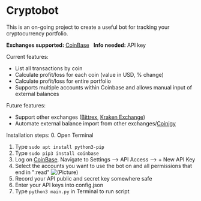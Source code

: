 # Cryptobot
This is an on-going project to create a useful bot for tracking your cryptocurrency portfolio.  

<b>Exchanges supported:</b> [CoinBase](https://www.coinbase.com "CoinBase Exchange")    
<b>Info needed:</b> API key 

Current features:
- List all transactions by coin
- Calculate profit/loss for each coin (value in USD, % change)
- Calculate profit/loss for entire portfolio
- Supports multiple accounts within Coinbase and allows manual input of external balances

Future features:
- Support other exchanges ([Bittrex](https://www.bittrex.com "bittrex"), [Kraken Exchange](https://www.Kraken.com "Kraken Exchange"))
- Automate external balance import from other exchanges/[Coinigy](https://www.coinigy.com "Coinigy")

Installation steps:
0. Open Terminal
1. Type ```sudo apt install python3-pip```
2. Type ```sudo pip3 install coinbase```
3. Log on [CoinBase](https://www.coinbase.com "What are you waiting for? Click me"). Navigate to Settings --> API Access --> + New API Key
4. Select the accounts you want to use the bot on and all permissions that end in ":read"
![(Picture)](https://raw.githubusercontent.com/kwkevinlin/Cryptobot/master/images/Screen%20Shot%202017-08-14%20at%207.10.24%20PM.jpg)
5. Record your API public and secret key somewhere safe
6. Enter your API keys into config.json
7. Type ```python3 main.py``` in Terminal to run script

